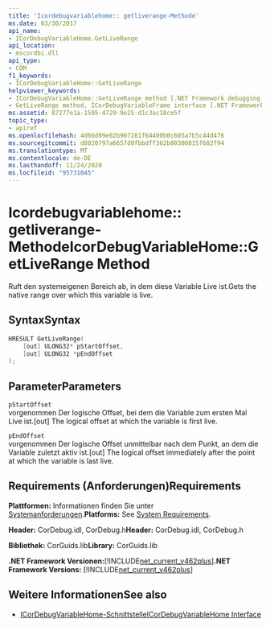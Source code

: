 ```yaml
---
title: 'Icordebugvariablehome:: getliverange-Methode'
ms.date: 03/30/2017
api_name:
- ICorDebugVariableHome.GetLiveRange
api_location:
- mscordbi.dll
api_type:
- COM
f1_keywords:
- ICorDebugVariableHome::GetLiveRange
helpviewer_keywords:
- ICorDebugVariableHome::GetLiveRange method [.NET Framework debugging]
- GetLiveRange method, ICorDebugVariableFrame interface [.NET Framework debugging]
ms.assetid: 87277e1a-1595-4729-9e25-d1c3ac18ce5f
topic_type:
- apiref
ms.openlocfilehash: 4d66d09e02b907281f64400b0c605a7b5c44d476
ms.sourcegitcommit: d8020797a6657d0fbbdff362b80300815f682f94
ms.translationtype: MT
ms.contentlocale: de-DE
ms.lasthandoff: 11/24/2020
ms.locfileid: "95731045"
---
```

# <a name="icordebugvariablehomegetliverange-method"></a><span data-ttu-id="a6027-102">Icordebugvariablehome:: getliverange-Methode</span><span class="sxs-lookup"><span data-stu-id="a6027-102">IcorDebugVariableHome::GetLiveRange Method</span></span>

<span data-ttu-id="a6027-103">Ruft den systemeigenen Bereich ab, in dem diese Variable Live ist.</span><span class="sxs-lookup"><span data-stu-id="a6027-103">Gets the native range over which this variable is live.</span></span>  
  
## <a name="syntax"></a><span data-ttu-id="a6027-104">Syntax</span><span class="sxs-lookup"><span data-stu-id="a6027-104">Syntax</span></span>  
  
```cpp  
HRESULT GetLiveRange(  
    [out] ULONG32* pStartOffset,  
    [out] ULONG32 *pEndOffset  
);  
```  
  
## <a name="parameters"></a><span data-ttu-id="a6027-105">Parameter</span><span class="sxs-lookup"><span data-stu-id="a6027-105">Parameters</span></span>  

 `pStartOffset`  
 <span data-ttu-id="a6027-106">vorgenommen Der logische Offset, bei dem die Variable zum ersten Mal Live ist.</span><span class="sxs-lookup"><span data-stu-id="a6027-106">[out] The logical offset at which the variable is first live.</span></span>  
  
 `pEndOffset`  
 <span data-ttu-id="a6027-107">vorgenommen Der logische Offset unmittelbar nach dem Punkt, an dem die Variable zuletzt aktiv ist.</span><span class="sxs-lookup"><span data-stu-id="a6027-107">[out] The logical offset immediately after the point at which the variable is last live.</span></span>  
  
## <a name="requirements"></a><span data-ttu-id="a6027-108">Requirements (Anforderungen)</span><span class="sxs-lookup"><span data-stu-id="a6027-108">Requirements</span></span>  

 <span data-ttu-id="a6027-109">**Plattformen:** Informationen finden Sie unter [Systemanforderungen](../../get-started/system-requirements.md).</span><span class="sxs-lookup"><span data-stu-id="a6027-109">**Platforms:** See [System Requirements](../../get-started/system-requirements.md).</span></span>  
  
 <span data-ttu-id="a6027-110">**Header:** CorDebug.idl, CorDebug.h</span><span class="sxs-lookup"><span data-stu-id="a6027-110">**Header:** CorDebug.idl, CorDebug.h</span></span>  
  
 <span data-ttu-id="a6027-111">**Bibliothek:** CorGuids.lib</span><span class="sxs-lookup"><span data-stu-id="a6027-111">**Library:** CorGuids.lib</span></span>  
  
 <span data-ttu-id="a6027-112">**.NET Framework Versionen:**[!INCLUDE[net_current_v462plus](../../../../includes/net-current-v462plus-md.md)]</span><span class="sxs-lookup"><span data-stu-id="a6027-112">**.NET Framework Versions:** [!INCLUDE[net_current_v462plus](../../../../includes/net-current-v462plus-md.md)]</span></span>  
  
## <a name="see-also"></a><span data-ttu-id="a6027-113">Weitere Informationen</span><span class="sxs-lookup"><span data-stu-id="a6027-113">See also</span></span>

- [<span data-ttu-id="a6027-114">ICorDebugVariableHome-Schnittstelle</span><span class="sxs-lookup"><span data-stu-id="a6027-114">ICorDebugVariableHome Interface</span></span>](icordebugvariablehome-interface.md)
